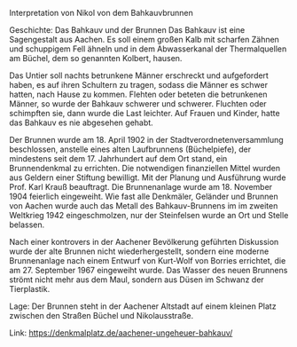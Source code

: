 Interpretation von Nikol von dem Bahkauvbrunnen

Geschichte: Das Bahkauv und der Brunnen
Das Bahkauv ist eine Sagengestalt aus Aachen. Es soll einem großen Kalb mit scharfen Zähnen und schuppigem Fell ähneln und in dem Abwasserkanal der Thermalquellen am Büchel, dem so genannten Kolbert, hausen.

Das Untier soll nachts betrunkene Männer erschreckt und aufgefordert haben, es auf ihren Schultern zu tragen, sodass die Männer es schwer hatten, nach Hause zu kommen. Flehten oder beteten die betrunkenen Männer, so wurde der Bahkauv schwerer und schwerer. Fluchten oder schimpften sie, dann wurde die Last leichter. Auf Frauen und Kinder, hatte das Bahkauv es nie abgesehen gehabt.

Der Brunnen wurde am 18. April 1902 in der Stadtverordnetenversammlung beschlossen, anstelle eines alten Laufbrunnens (Büchelpiefe), der mindestens seit dem 17. Jahrhundert auf dem Ort stand, ein Brunnendenkmal zu errichten. Die notwendigen finanziellen Mittel wurden aus Geldern einer Stiftung bewilligt. Mit der Planung und Ausführung wurde Prof. Karl Krauß beauftragt. Die Brunnenanlage wurde am 18. November 1904 feierlich eingeweiht. Wie fast alle Denkmäler, Geländer und Brunnen von Aachen wurde auch das Metall des Bahkauv-Brunnens im im zweiten Weltkrieg 1942 eingeschmolzen, nur der Steinfelsen wurde an Ort und Stelle belassen.

Nach einer kontrovers in der Aachener Bevölkerung geführten Diskussion wurde der alte Brunnen nicht wiederhergestellt, sondern eine moderne Brunnenanlage nach einem Entwurf von Kurt-Wolf von Borries errichtet, die am 27. September 1967 eingeweiht wurde. Das Wasser des neuen Brunnens strömt nicht mehr aus dem Maul, sondern aus Düsen im Schwanz der Tierplastik.

Lage: Der Brunnen steht in der Aachener Altstadt auf einem kleinen Platz zwischen den Straßen Büchel und Nikolausstraße.

Link: https://denkmalplatz.de/aachener-ungeheuer-bahkauv/
